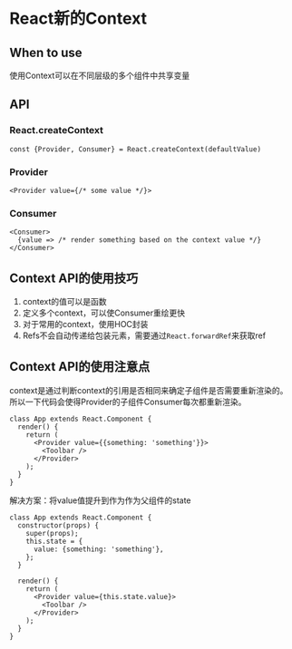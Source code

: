 # React新的Context
## When to use
使用Context可以在不同层级的多个组件中共享变量

## API
### React.createContext
```
const {Provider, Consumer} = React.createContext(defaultValue)
```

### Provider
```
<Provider value={/* some value */}>
```

### Consumer
```
<Consumer>
  {value => /* render something based on the context value */}
</Consumer>
```
 
 ## Context API的使用技巧
 1. context的值可以是函数
 2. 定义多个context，可以使Consumer重绘更快
 3. 对于常用的context，使用HOC封装
 4. Refs不会自动传递给包装元素，需要通过`React.forwardRef`来获取ref
 
## Context API的使用注意点
context是通过判断context的引用是否相同来确定子组件是否需要重新渲染的。所以一下代码会使得Provider的子组件Consumer每次都重新渲染。
```
class App extends React.Component {
  render() {
    return (
      <Provider value={{something: 'something'}}>
        <Toolbar />
      </Provider>
    );
  }
}
```

解决方案：将value值提升到作为作为父组件的state
```
class App extends React.Component {
  constructor(props) {
    super(props);
    this.state = {
      value: {something: 'something'},
    };
  }

  render() {
    return (
      <Provider value={this.state.value}>
        <Toolbar />
      </Provider>
    );
  }
}
```
